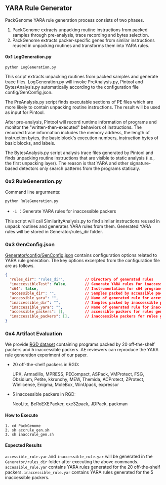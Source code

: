 ## YARA Rule Generator

PackGenome YARA rule generation process consists of two phases.

1. PackGenome extracts unpacking routine instructions from packed samples through pre-analysis, trace recording and bytes selection. 
2. PackGenome extracts packer-specific genes from similar instructions reused in unpacking routines and transforms them into YARA rules.

#### 0x1 LogGeneration.py

```
python LogGeneration.py
```

This script extracts unpacking routines from packed samples and generate trace files. LogGeneration.py will invoke PreAnalysis.py, Pintool and BytesAnalysis.py automatically according to the configuration file config/GenConfig.json.

The PreAnalysis.py script finds executable sections of PE files which are more likely to contain unpacking routine instructions. The result will be used as input for Pintool.

After pre-analysis, Pintool will record runtime information of programs and monitor the "written-then-executed" behaviors of instructions. The recorded trace information includes the memory address, the length of instruction bytes, the basic block's execution numbers, instruction bytes of basic blocks, and labels. 

The BytesAnalysis.py script analysis trace files generated by Pintool and finds unpacking routine instructions that are visible to static analysis (i.e., the first unpacking layer). The reason is that YARA and other signature-based detectors only search patterns from the programs staticaly. 

### 0x2 RuleGeneration.py

Command line argurments:

```sh
python RuleGeneration.py
```

- `-i` ：Generate YARA rules for inaccessible packers

This script will call SimilarityAnalysis.py to find similar instructions reused in unpack routines and generates YARA rules from them. Generated YARA rules will be stored in Generator/rules_dir folder.

### 0x3 GenConfig.json

[Generator/config/GenConfig.json](https://github.com/packgenome/PackGenome-Artifacts/blob/main/Generator/config/GenConfig.json) contains configuration options related to YARA rule generation. The key options excerpted from the configuration file are as follows.

```json
{
  "rules_dir": "rules_dir",			// Directory of generated rules
  "inaccessibleTest": false,		// Generate YARA rules for inaccessible packers
  "x64": false,						// Instrumentation for x64 programs
  "accessible_dir": "",				// Samples packed by accessible packers for rule generateion
  "accessible_yara": "",			// Name of generated rule for accessible packers
  "inaccessible_dir": "",           // Samples packed by inaccessible packers for rule generateion
  "inaccessible_yara": "",			// Name of generated rule for inaccessible packers
  "accessible_packers": [],			// accessible packers for rules generation
  "inaccessible_packers": [],		// inaccessible packers for rules generation
}
```

### 0x4 Artifact Evaluation

We provide [RGD dataset](https://github.com/packgenome/PackGenome-Artifacts/tree/main/Dataset/RGD) containing programs packed by 20 off-the-shelf packers and 5 inaccessible packers. AE reviewers can reproduce the YARA rule generation experiment of our paper.

- 20 off-the-shelf packers in RGD:

  UPX, Armadillo, MPRESS, PECompact, ASPack, VMProtect, FSG, Obsidium, Petite, kkrunchy, MEW, Themida, ACProtect, ZProtect, Winlicense, Enigma, MoleBox, WinUpack, expressor

- 5 inaccessible packers in RGD:

  NeoLite, BeRoEXEPacker, exe32pack, JDPack, packman

#### How to Execute

```shell
1. cd PackGenome
2. sh accrule_gen.sh
3. sh inaccrule_gen.sh
```

#### Expected Results

`accessible_rule.yar` and `inaccessible_rule.yar` will be generated in the `Generator/rules_dir` folder after executing the above commands. `accessible_rule.yar` contains YARA rules  generated for the 20 off-the-shelf packers. `inaccessible_rule.yar` contains YARA rules  generated for the 5 inaccessible packers. 

